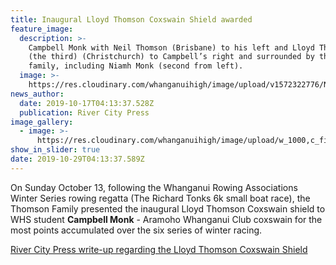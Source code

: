 ```yaml
---
title: Inaugural Lloyd Thomson Coxswain Shield awarded
feature_image:
  description: >-
    Campbell Monk with Neil Thomson (Brisbane) to his left and Lloyd Thomson
    (the third) (Christchurch) to Campbell’s right and surrounded by the Monk
    family, including Niamh Monk (second from left).
  image: >-
    https://res.cloudinary.com/whanganuihigh/image/upload/v1572322776/News/Campbell-Monk.-Coxswain-Shield-RCP-17.10.jpg
news_author:
  date: 2019-10-17T04:13:37.528Z
  publication: River City Press
image_gallery:
  - image: >-
      https://res.cloudinary.com/whanganuihigh/image/upload/w_1000,c_fill,ar_1:1,g_auto,r_max,bo_5px_solid_red,b_rgb:262c35/v1572330202/News/Campbell-Monk.-Coxswain-Shield-..RCP-17.10.jpg
show_in_slider: true
date: 2019-10-29T04:13:37.589Z
---
```

On Sunday October 13, following the Whanganui Rowing Associations Winter Series rowing regatta (The Richard Tonks 6k small boat race), the Thomson Family presented the inaugural Lloyd Thomson Coxswain shield to WHS student **Campbell Monk** - Aramoho Whanganui Club coxswain for the most points accumulated over the six series of winter racing.

[River City Press write-up regarding the Lloyd Thomson Coxswain Shield ](https://www.facebook.com/204023749636631/photos/a.342592472446424/2530525046986478/?type=3&theater)
